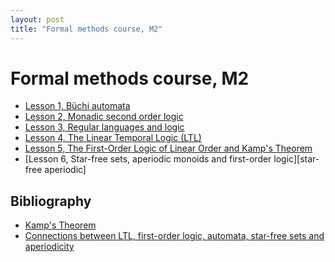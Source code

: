 ```yaml
---
layout: post
title: "Formal methods course, M2"
---
```

Formal methods course, M2
=========================

- [Lesson 1, Büchi automata](/m2mf/pdf/Buchi%20automata.pdf)
- [Lesson 2, Monadic second order logic](/m2mf/pdf/MSO.pdf)
- [Lesson 3, Regular languages and logic](/m2mf/pdf/MSO%20into%20Buchi.pdf)
- [Lesson 4, The Linear Temporal Logic (LTL)](m2mf/pdf/cours-ltl.pdf)
- [Lesson 5, The First-Order Logic of Linear Order and Kamp's Theorem][kamp]
- [Lesson 6, Star-free sets, aperiodic monoids and first-order logic][star-free aperiodic]


Bibliography
------

- [Kamp's Theorem][kamp]
- [Connections between LTL, first-order logic, automata, star-free sets and aperiodicity][gastin]

[kamp]: http://arxiv.org/pdf/1401.2580

[gastin]: http://www.lsv.ens-cachan.fr/Publis/PAPERS/PDF/DG-WT08.pdf

